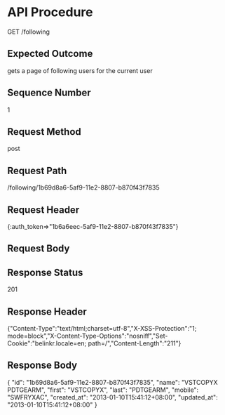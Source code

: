 # API Procedure
GET /following
## Expected Outcome
gets a page of following users for the current user
## Sequence Number
1
## Request Method
post
## Request Path
/following/1b69d8a6-5af9-11e2-8807-b870f43f7835
## Request Header
{:auth_token=>"1b6a6eec-5af9-11e2-8807-b870f43f7835"}
## Request Body


## Response Status
201
## Response Header
{"Content-Type":"text/html;charset=utf-8","X-XSS-Protection":"1; mode=block","X-Content-Type-Options":"nosniff","Set-Cookie":"belinkr.locale=en; path=/","Content-Length":"211"}

## Response Body
{
  "id": "1b69d8a6-5af9-11e2-8807-b870f43f7835",
  "name": "VSTCOPYX PDTGEARM",
  "first": "VSTCOPYX",
  "last": "PDTGEARM",
  "mobile": "SWFRYXAC",
  "created_at": "2013-01-10T15:41:12+08:00",
  "updated_at": "2013-01-10T15:41:12+08:00"
}
